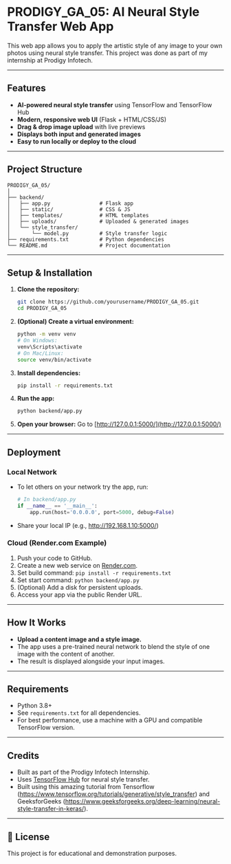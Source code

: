 # PRODIGY_GA_05: AI Neural Style Transfer Web App

This web app allows you to apply the artistic style of any image to your own photos using neural style transfer. This project was done as part of my internship at Prodigy Infotech.

---

## Features

- **AI-powered neural style transfer** using TensorFlow and TensorFlow Hub
- **Modern, responsive web UI** (Flask + HTML/CSS/JS)
- **Drag & drop image upload** with live previews
- **Displays both input and generated images**
- **Easy to run locally or deploy to the cloud**

---

## Project Structure

```
PRODIGY_GA_05/
│
├── backend/
│   ├── app.py                # Flask app
│   ├── static/               # CSS & JS
│   ├── templates/            # HTML templates
│   ├── uploads/              # Uploaded & generated images
│   └── style_transfer/
│       └── model.py          # Style transfer logic
├── requirements.txt          # Python dependencies
└── README.md                 # Project documentation
```

---

## Setup & Installation

1. **Clone the repository:**
   ```sh
   git clone https://github.com/yourusername/PRODIGY_GA_05.git
   cd PRODIGY_GA_05
   ```
2. **(Optional) Create a virtual environment:**
   ```sh
   python -m venv venv
   # On Windows:
   venv\Scripts\activate
   # On Mac/Linux:
   source venv/bin/activate
   ```
3. **Install dependencies:**
   ```sh
   pip install -r requirements.txt
   ```
4. **Run the app:**
   ```sh
   python backend/app.py
   ```
5. **Open your browser:**
   Go to [http://127.0.0.1:5000/](http://127.0.0.1:5000/)

---

## Deployment

### **Local Network**

- To let others on your network try the app, run:
  ```python
  # In backend/app.py
  if __name__ == '__main__':
      app.run(host='0.0.0.0', port=5000, debug=False)
  ```
- Share your local IP (e.g., http://192.168.1.10:5000/)

### **Cloud (Render.com Example)**

1. Push your code to GitHub.
2. Create a new web service on [Render.com](https://render.com/).
3. Set build command: `pip install -r requirements.txt`
4. Set start command: `python backend/app.py`
5. (Optional) Add a disk for persistent uploads.
6. Access your app via the public Render URL.

---

## How It Works

- **Upload a content image and a style image.**
- The app uses a pre-trained neural network to blend the style of one image with the content of another.
- The result is displayed alongside your input images.

---

## Requirements

- Python 3.8+
- See `requirements.txt` for all dependencies.
- For best performance, use a machine with a GPU and compatible TensorFlow version.

---

## Credits

- Built as part of the Prodigy Infotech Internship.
- Uses [TensorFlow Hub](https://tfhub.dev/) for neural style transfer.
- Built using this amazing tutorial from Tensorflow (https://www.tensorflow.org/tutorials/generative/style_transfer) and GeeksforGeeks (https://www.geeksforgeeks.org/deep-learning/neural-style-transfer-in-keras/).

---

## 📄 License

This project is for educational and demonstration purposes.
